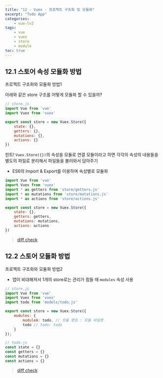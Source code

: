 ```yaml
--- 
title: "12 - Vuex - 프로젝트 구조화 및 모듈화" 
excerpt: "Todo App"
categories: 
    - vue-lv2
tags: 
    - vue
    - vuex
    - store
    - module
toc: true
--- 
```


## 12.1 스토어 속성 모듈화 방법

프로젝트 구조화와 모듈화 방법1

아래와 같은 store 구조를 어떻게 모듈화 할 수 있을까?

```javascript
// store.js
import Vue from 'vue'
import Vuex from 'vuex'

export const store = new Vuex.Store({
    state: {},
    getters: {},
    mutations: {},
    actions: {}
})
```

힌트! `Vuex.Store({})`의 속성을 모듈로 연결
모듈이라고 하면 각각의 속성의 내용들을 별도의 파일로 분리해서 파일들을 불러와서 담아주기

- ES6의 Import & Export를 이용하며 속성별로 모듈화

```javascript
import Vue from 'vue'
import Vuex from 'vuex'
import * as getters from 'store/getters.js'
import * as mutations from 'store/mutations.js'
import * as actions from 'store/actions.js'

export const store = new Vuex.Store({
    state: {},
    getters: getters,
    mutations: mutations,
    actions: actions
})
```

>[diff check](https://github.com/wjddk0909/vue-lv2/commit/6e8b61ae4187899ea00a6571efd5d03800de72c5)

## 12.2 스토어 모듈화 방법

프로젝트 구조화와 모듈화 방법2
- 앱이 비대해져서 1개의 store로는 관리가 힘들 때 `modules` 속성 사용

```javascript
// store.js
import Vue from 'vue'
import Vuex from 'vuex'
import todo from 'models/todo.js'

export const store = new Vuex.Store({
    modules: {
        moduleA: todo, // 모듈 명칭 : 모듈 파일명
        todo // todo: todo
    }
});

// todo.js
const state = {}
const getters = {}
const mutations = {}
const actions = {}
```

>[diff check](https://github.com/wjddk0909/vue-lv2/commit/695723a3749eebc8cf15c132ef862742653f8fc1)